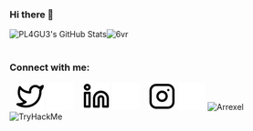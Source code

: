### Hi there 👋

<!--
**pl4gu33/pl4gu33** is a ✨ _special_ ✨ repository because its `README.md` (this file) appears on your GitHub profile.

Here are some ideas to get you started:

- 🔭 I’m currently working on ...
- 🌱 I’m currently learning ...
- 👯 I’m looking to collaborate on ...
- 🤔 I’m looking for help with ...
- 💬 Ask me about ...
- 📫 How to reach me: ...
- 😄 Pronouns: ...
- ⚡ Fun fact: ...
-->
  <img align="left" alt="PL4GU3's GitHub Stats" src="https://github-readme-stats.vercel.app/api?username=pl4gu33&show_icons=true&hide_border=false&title_color=ff652f&icon_color=ff00ee&bg_color=09131B&text_color=ffffff&border_color=0c1a25" />
  <img align="left" src="https://github-readme-stats.vercel.app/api/top-langs?username=pl4gu33&show_icons=true&theme=radical&hide_border=true&locale=en&layout=compact" alt="6vr" /><br><br>

### Connect with me:

&nbsp;&nbsp;
[![website](./twitter-light.svg)](https://twitter.com/alsh4rfi#gh-light-mode-only)
[![website](./twitter-dark.svg)](https://twitter.com/alsh4rfi#gh-dark-mode-only)
&nbsp;&nbsp;
[![website](./linkedin-light.svg)](https://www.linkedin.com/in/pl4gu3-alsharafi#gh-light-mode-only)
[![website](./linkedin-dark.svg)](https://www.linkedin.com/in/pl4gu3-alsharafi#gh-dark-mode-only)
&nbsp;&nbsp;
[![website](./instagram-light.svg)](https://www.instagram.com/alsh4rfi#gh-light-mode-only)
[![website](./instagram-dark.svg)](https://www.instagram.com/alsh4rfi#gh-dark-mode-only)
![Arrexel](https://www.hackthebox.eu/badge/image/786992)
<img src="https://tryhackme-badges.s3.amazonaws.com/pl4gu33.png" alt="TryHackMe">

